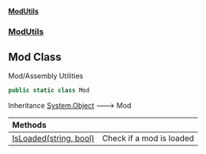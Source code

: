 #### [ModUtils](index.md 'index')
### [ModUtils](ModUtils.md 'ModUtils')

## Mod Class

Mod/Assembly Utilities

```csharp
public static class Mod
```

Inheritance [System.Object](https://docs.microsoft.com/en-us/dotnet/api/System.Object 'System.Object') &#129106; Mod

| Methods | |
| :--- | :--- |
| [IsLoaded(string, bool)](ModUtils.Mod.IsLoaded(string,bool).md 'ModUtils.Mod.IsLoaded(string, bool)') | Check if a mod is loaded |
